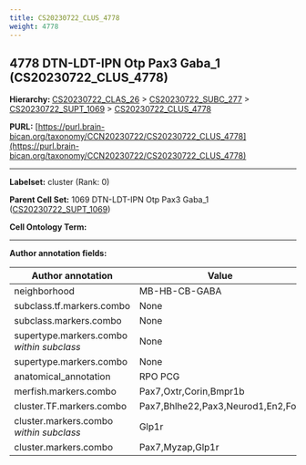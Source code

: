 ```yaml
---
title: CS20230722_CLUS_4778
weight: 4778
---
```

## 4778 DTN-LDT-IPN Otp Pax3 Gaba_1 (CS20230722_CLUS_4778)
<b>Hierarchy: </b>
[CS20230722_CLAS_26](../CS20230722_CLAS_26) >
[CS20230722_SUBC_277](../CS20230722_SUBC_277) >
[CS20230722_SUPT_1069](../CS20230722_SUPT_1069) >
[CS20230722_CLUS_4778](../CS20230722_CLUS_4778)

**PURL:** [https://purl.brain-bican.org/taxonomy/CCN20230722/CS20230722_CLUS_4778](https://purl.brain-bican.org/taxonomy/CCN20230722/CS20230722_CLUS_4778)

---


**Labelset:** cluster (Rank: 0)

**Parent Cell Set:** 1069 DTN-LDT-IPN Otp Pax3 Gaba_1 ([CS20230722_SUPT_1069](../CS20230722_SUPT_1069))



**Cell Ontology Term:** 

[MARKER GENES.]: #


---

[TRANSFERRED ANNOTATIONS.]: #


[AUTHOR ANNOTATION FIELDS.]: #


**Author annotation fields:**

| Author annotation | Value |
|-------------------|-------|
|neighborhood|MB-HB-CB-GABA|
|subclass.tf.markers.combo|None|
|subclass.markers.combo|None|
|supertype.markers.combo _within subclass_|None|
|supertype.markers.combo|None|
|anatomical_annotation|RPO PCG|
|merfish.markers.combo|Pax7,Oxtr,Corin,Bmpr1b|
|cluster.TF.markers.combo|Pax7,Bhlhe22,Pax3,Neurod1,En2,Fos|
|cluster.markers.combo _within subclass_|Glp1r|
|cluster.markers.combo|Pax7,Myzap,Glp1r|

